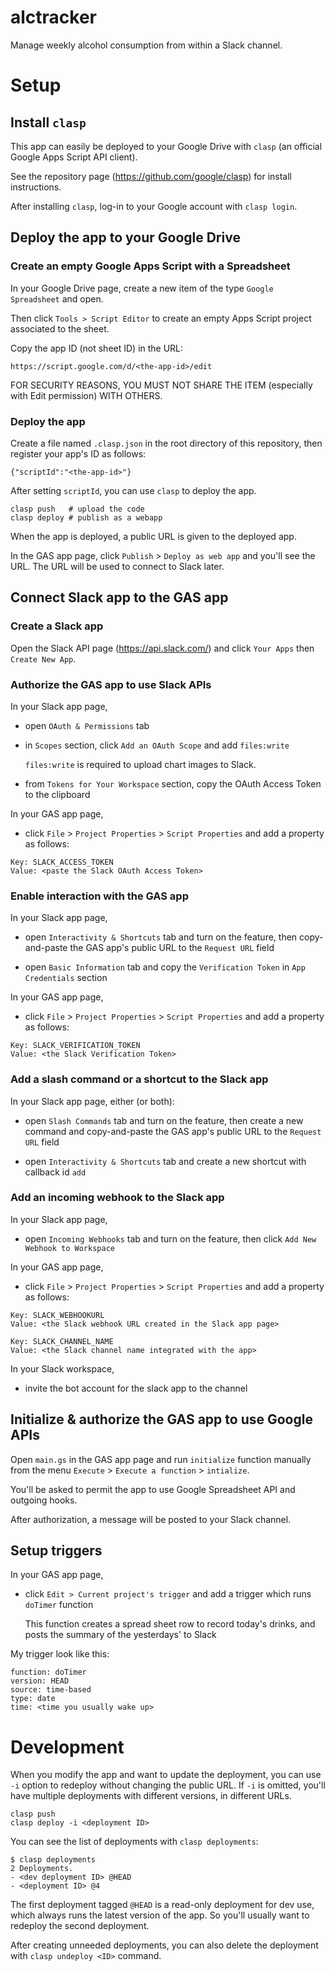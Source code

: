 # alctracker

Manage weekly alcohol consumption from within a Slack channel.

# Setup
## Install `clasp`

This app can easily be deployed to your Google Drive with `clasp` (an official Google Apps Script API client).

See the repository page (https://github.com/google/clasp) for install instructions.

After installing `clasp`, log-in to your Google account with `clasp login`.

## Deploy the app to your Google Drive
### Create an empty Google Apps Script with a Spreadsheet

In your Google Drive page, create a new item of the type `Google Spreadsheet` and open.

Then click `Tools > Script Editor` to create an empty Apps Script project associated to the sheet.

Copy the app ID (not sheet ID) in the URL:

```
https://script.google.com/d/<the-app-id>/edit
```

FOR SECURITY REASONS, YOU MUST NOT SHARE THE ITEM (especially with Edit permission) WITH OTHERS.

### Deploy the app

Create a file named `.clasp.json` in the root directory of this repository, then register your app's ID as follows:

```
{"scriptId":"<the-app-id>"}
```

After setting `scriptId`, you can use `clasp` to deploy the app.

```
clasp push   # upload the code
clasp deploy # publish as a webapp
```

When the app is deployed, a public URL is given to the deployed app.

In the GAS app page, click `Publish` > `Deploy as web app` and you'll see the URL. The URL will be used to connect to Slack later.

## Connect Slack app to the GAS app
### Create a Slack app

Open the Slack API page (https://api.slack.com/) and click `Your Apps` then `Create New App`.

### Authorize the GAS app to use Slack APIs

In your Slack app page,

- open `OAuth & Permissions` tab
- in `Scopes` section, click `Add an OAuth Scope` and add `files:write`

  `files:write` is required to upload chart images to Slack.

- from `Tokens for Your Workspace` section, copy the OAuth Access Token to the clipboard

In your GAS app page,

- click `File` > `Project Properties` > `Script Properties` and add a property as follows:

```
Key: SLACK_ACCESS_TOKEN
Value: <paste the Slack OAuth Access Token>
```

### Enable interaction with the GAS app

In your Slack app page,

- open `Interactivity & Shortcuts` tab and turn on the feature, then copy-and-paste the GAS app's public URL to the `Request URL` field

- open `Basic Information` tab and copy the `Verification Token` in `App Credentials` section

In your GAS app page,

- click `File` > `Project Properties` > `Script Properties` and add a property as follows:

```
Key: SLACK_VERIFICATION_TOKEN
Value: <the Slack Verification Token>
```

### Add a slash command or a shortcut to the Slack app

In your Slack app page, either (or both):

- open `Slash Commands` tab and turn on the feature, then create a new command and copy-and-paste the GAS app's public URL to the `Request URL` field

- open `Interactivity & Shortcuts` tab and create a new shortcut with callback id `add`

### Add an incoming webhook to the Slack app

In your Slack app page,

- open `Incoming Webhooks` tab and turn on the feature, then click `Add New Webhook to Workspace`

In your GAS app page,

- click `File` > `Project Properties` > `Script Properties` and add a property as follows:

```
Key: SLACK_WEBHOOKURL
Value: <the Slack webhook URL created in the Slack app page>
```

```
Key: SLACK_CHANNEL_NAME
Value: <the Slack channel name integrated with the app>
```

In your Slack workspace,

- invite the bot account for the slack app to the channel

## Initialize & authorize the GAS app to use Google APIs

Open `main.gs` in the GAS app page and run `initialize` function manually from the menu `Execute` > `Execute a function` > `intialize`.

You'll be asked to permit the app to use Google Spreadsheet API and outgoing hooks.

After authorization, a message will be posted to your Slack channel.

## Setup triggers

In your GAS app page,

- click `Edit > Current project's trigger` and add a trigger which runs `doTimer` function

  This function creates a spread sheet row to record today's drinks, and posts the summary of the yesterdays' to Slack

My trigger look like this:

```
function: doTimer
version: HEAD
source: time-based
type: date
time: <time you usually wake up>
```

# Development

When you modify the app and want to update the deployment, you can use `-i` option to redeploy without changing the public URL. If `-i` is omitted, you'll have multiple deployments with different versions, in different URLs.

```
clasp push
clasp deploy -i <deployment ID>
```

You can see the list of deployments with `clasp deployments`:

```
$ clasp deployments
2 Deployments.
- <dev deployment ID> @HEAD
- <deployment ID> @4
```

The first deployment tagged `@HEAD` is a read-only deployment for dev use, which always runs the latest version of the app. So you'll usually want to redeploy the second deployment.

After creating unneeded deployments, you can also delete the deployment with `clasp undeploy <ID>` command.
